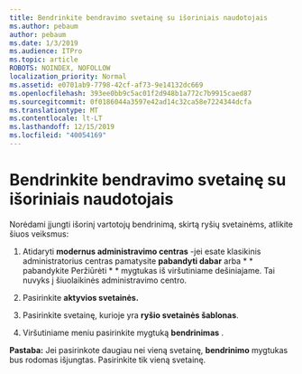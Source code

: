 ```yaml
---
title: Bendrinkite bendravimo svetainę su išoriniais naudotojais
ms.author: pebaum
author: pebaum
ms.date: 1/3/2019
ms.audience: ITPro
ms.topic: article
ROBOTS: NOINDEX, NOFOLLOW
localization_priority: Normal
ms.assetid: e0701ab9-7798-42cf-af73-9e14132dc669
ms.openlocfilehash: 393ee0bb9c5ac01f2d948b1a772c7b9915caed87
ms.sourcegitcommit: 0f0186044a3597e42ad14c32ca58e7224344dcfa
ms.translationtype: MT
ms.contentlocale: lt-LT
ms.lasthandoff: 12/15/2019
ms.locfileid: "40054169"
---
```

# <a name="share-a-communication-site-with-external-users"></a>Bendrinkite bendravimo svetainę su išoriniais naudotojais

Norėdami įjungti išorinį vartotojų bendrinimą, skirtą ryšių svetainėms, atlikite šiuos veiksmus: 
  
1. Atidaryti **modernus administravimo centras** -jei esate klasikinis administratorius centras pamatysite **pabandyti dabar** arba * * pabandykite Peržiūrėti * * mygtukas iš viršutiniame dešiniajame. Tai nuvyks į šiuolaikinės administravimo centro. 
  
2. Pasirinkite **aktyvios svetainės.**
  
3. Pasirinkite svetainę, kurioje yra **ryšio svetainės šablonas**. 
  
4. Viršutiniame meniu pasirinkite mygtuką **bendrinimas** . 
  
 **Pastaba:** Jei pasirinkote daugiau nei vieną svetainę, **bendrinimo** mygtukas bus rodomas išjungtas. Pasirinkite tik vieną svetainę. 
  

